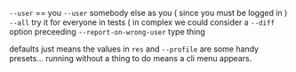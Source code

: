 `--user` == you `--user` somebody else as you ( since you must be logged in )
`--all` try it for everyone in tests ( in complex we could consider a `--diff` option preceeding `--report-on-wrong-user` type thing

defaults just means the values in `res` and `--profile` are some handy presets... running without a thing to do means a cli menu appears.
